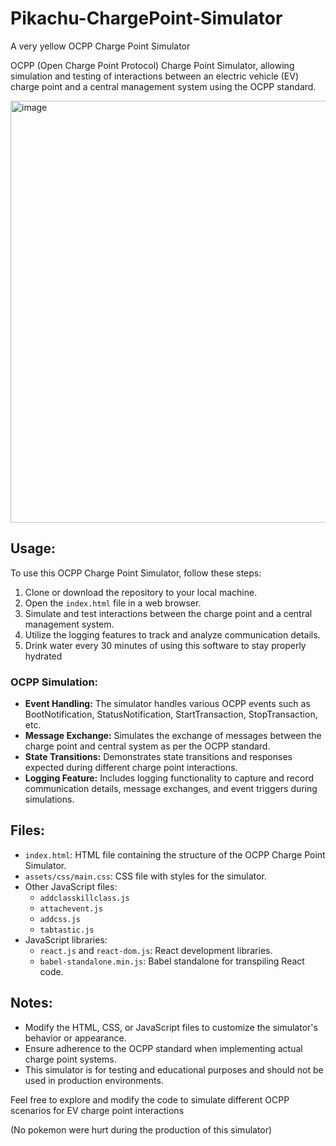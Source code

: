 # Pikachu-ChargePoint-Simulator
A very yellow OCPP Charge Point Simulator 

OCPP (Open Charge Point Protocol) Charge Point Simulator, allowing simulation and testing of interactions between an electric vehicle (EV) charge point and a central management system using the OCPP standard.

<img width="675" alt="image" src="https://github.com/Abhimanyu8/Pikachu-ChargePoint-Simulator/assets/54982599/cbddeecf-298c-4efb-8b92-d60ec7d6637d">


## Usage:

To use this OCPP Charge Point Simulator, follow these steps:

1. Clone or download the repository to your local machine.
2. Open the `index.html` file in a web browser.
3. Simulate and test interactions between the charge point and a central management system.
4. Utilize the logging features to track and analyze communication details.
5. Drink water every 30 minutes of using this software to stay properly hydrated 


### OCPP Simulation:

- **Event Handling:** The simulator handles various OCPP events such as BootNotification, StatusNotification, StartTransaction, StopTransaction, etc.
- **Message Exchange:** Simulates the exchange of messages between the charge point and central system as per the OCPP standard.
- **State Transitions:** Demonstrates state transitions and responses expected during different charge point interactions.
- **Logging Feature:** Includes logging functionality to capture and record communication details, message exchanges, and event triggers during simulations.


## Files:

- `index.html`: HTML file containing the structure of the OCPP Charge Point Simulator.
- `assets/css/main.css`: CSS file with styles for the simulator.
- Other JavaScript files:
  - `addclasskillclass.js`
  - `attachevent.js`
  - `addcss.js`
  - `tabtastic.js`
- JavaScript libraries:
  - `react.js` and `react-dom.js`: React development libraries.
  - `babel-standalone.min.js`: Babel standalone for transpiling React code.

## Notes:
- Modify the HTML, CSS, or JavaScript files to customize the simulator's behavior or appearance.
- Ensure adherence to the OCPP standard when implementing actual charge point systems.
- This simulator is for testing and educational purposes and should not be used in production environments.

Feel free to explore and modify the code to simulate different OCPP scenarios for EV charge point interactions

(No pokemon were hurt during the production of this simulator)


